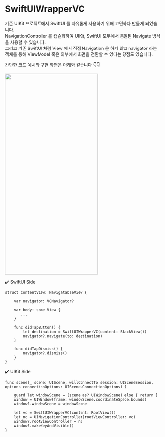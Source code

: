 # SwiftUIWrapperVC

기존 UIKit 프로젝트에서 SwiftUI 를 자유롭게 사용하기 위해 고민하다 만들게 되었습니다.  
NavigationController 를 캡슐화하여 UIKit, SwiftUI 모두에서 통일된 Navigate 방식을 사용할 수 있습니다.  
그리고 기존 SwiftUI 처럼 View 에서 직접 Navigation 을 하지 않고 navigator 라는 객체를 통해 ViewModel 혹은 외부에서 화면을 전환할 수 있다는 장점도 있습니다.

간단한 코드 예시와 구현 화면은 아래와 같습니다 👇👇

<img src="https://user-images.githubusercontent.com/85481204/233837885-582ad25f-a645-4d17-98a4-d0526e57f878.gif" width="300" height="649">

✔️ SwiftUI Side 
```
struct ContentView: NavigatableView {
    
    var navigator: VCNavigator?
    
    var body: some View {
       ...
    }
    
    func didTapButton() {
        let destination = SwiftUIWrapperVC(content: StackView())
        navigator?.navigate(to: destination)
    }
    
    func didTapDismiss() {
        navigator?.dismiss()
    }
}
```

✔️ UIKit Side
```
func scene(_ scene: UIScene, willConnectTo session: UISceneSession, options connectionOptions: UIScene.ConnectionOptions) {

    guard let windowScene = (scene as? UIWindowScene) else { return }
    window = UIWindow(frame: windowScene.coordinateSpace.bounds)
    window?.windowScene = windowScene
    
    let vc = SwiftUIWrapperVC(content: RootView())
    let nc = UINavigationController(rootViewController: vc)
    window?.rootViewController = nc
    window?.makeKeyAndVisible()
}
```
